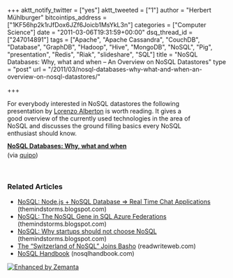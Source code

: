 +++
aktt_notify_twitter = ["yes"]
aktt_tweeted = ["1"]
author = "Herbert Mühlburger"
bitcointips_address = ["1KF56hp2k1rJfDox6JZf6Joicb1MsYkL3n"]
categories = ["Computer Science"]
date = "2011-03-06T19:31:59+00:00"
dsq_thread_id = ["247014891"]
tags = ["Apache", "Apache Cassandra", "CouchDB", "Database", "GraphDB", "Hadoop", "Hive", "MongoDB", "NoSQL", "Pig", "presentation", "Redis", "Riak", "slideshare", "SQL"]
title = "NoSQL Databases: Why, what and when – An Overview on NoSQL Datastores"
type = "post"
url = "/2011/03/nosql-databases-why-what-and-when-an-overview-on-nosql-datastores/"

+++
<div id="__ss_7080449" style="width: 425px;">
  For everybody interested in NoSQL datastores the following presentation by <a title="Lorenzo Alberton" href="http://www.alberton.info/" target="_blank">Lorenzo Alberton</a> is worth reading. It gives a good overview of the currently used technologies in the area of NoSQL and discusses the ground filling basics every NoSQL enthusiast should know.
</div>

<div style="width: 425px;">
  <strong style="display: block; margin: 12px 0 4px;"><a title="NoSQL Databases: Why, what and when" href="http://www.slideshare.net/quipo/nosql-databases-why-what-and-when">NoSQL Databases: Why, what and when</a></strong> (via <a title="quipo" href="http://www.slideshare.net/quipo" target="_blank">quipo</a>)
</div>

&nbsp;

### Related Articles

<ul class="zemanta-article-ul">
  <li class="zemanta-article-ul-li">
    <a href="http://themindstorms.blogspot.com/2011/03/nosql-nodejs-nosql-database-real-time.html">NoSQL: Node.js + NoSQL Database => Real Time Chat Applications</a> (themindstorms.blogspot.com)
  </li>
  <li class="zemanta-article-ul-li">
    <a href="http://themindstorms.blogspot.com/2011/03/nosql-nosql-gene-in-sql-azure.html">NoSQL: The NoSQL Gene in SQL Azure Federations</a> (themindstorms.blogspot.com)
  </li>
  <li class="zemanta-article-ul-li">
    <a href="http://themindstorms.blogspot.com/2011/02/nosql-why-startups-should-not-choose.html">NoSQL: Why startups should not choose NoSQL</a> (themindstorms.blogspot.com)
  </li>
  <li class="zemanta-article-ul-li">
    <a href="http://www.readwriteweb.com/hack/2011/03/the-switzerland-of-nosql-joins-basho.php">The &#8220;Switzerland of NoSQL&#8221; Joins Basho</a> (readwriteweb.com)
  </li>
  <li class="zemanta-article-ul-li">
    <a href="http://nosqlhandbook.com/">NoSQL Handbook</a> (nosqlhandbook.com)
  </li>
</ul>

<div class="zemanta-pixie">
  <a class="zemanta-pixie-a" title="Enhanced by Zemanta" href="http://www.zemanta.com/"><img class="zemanta-pixie-img" src="http://img.zemanta.com/zemified_e.png?x-id=f304e6e6-ee09-440a-8c03-da2c803cff6c" alt="Enhanced by Zemanta" /></a><span class="zem-script more-related pretty-attribution"></span>
</div>